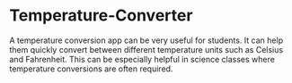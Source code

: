 # Temperature-Converter
A temperature conversion app can be very useful for students. It can help them quickly convert between different temperature units such as Celsius and Fahrenheit. This can be especially helpful in science classes where temperature conversions are often required. 
